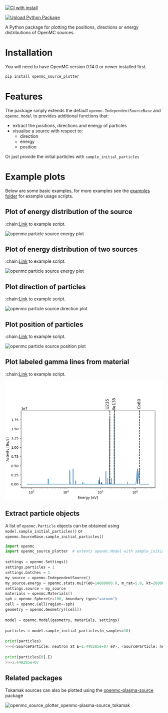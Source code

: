 [![CI with install](https://github.com/fusion-energy/openmc_source_plotter/actions/workflows/ci_with_install.yml/badge.svg?branch=main)](https://github.com/fusion-energy/openmc_source_plotter/actions/workflows/ci_with_install.yml)

[![Upload Python Package](https://github.com/fusion-energy/openmc_source_plotter/actions/workflows/python-publish.yml/badge.svg)](https://github.com/fusion-energy/openmc_source_plotter/actions/workflows/python-publish.yml)

A Python package for plotting the positions, directions or energy distributions of OpenMC sources.

# Installation

You will need to have OpenMC version 0.14.0 or newer installed first.

```bash
pip install openmc_source_plotter
```

# Features

The package simply extends the default ```openmc.IndependentSourceBase``` and ```openmc.Model``` to provides additional functions that:

- extract the positions, directions and energy of particles
- visualise a source with respect to:
  - direction
  - energy
  - position

Or just provide the initial particles with ```sample_initial_particles```

# Example plots

Below are some basic examples, for more examples see the [examples folder](https://github.com/fusion-energy/openmc_source_plotter/tree/main/examples) for example usage scripts.


## Plot of energy distribution of the source

:chain:[Link](https://github.com/fusion-energy/openmc_source_plotter/blob/main/examples/example_plot_source_energy.py) to example script.

![openmc particle source energy plot](https://user-images.githubusercontent.com/8583900/143615694-a3578115-f8a2-4971-bf26-458177b4f113.png)

## Plot of energy distribution of two sources

:chain:[Link](https://github.com/fusion-energy/openmc_source_plotter/blob/main/examples/example_plot_two_source_energies.py) to example script.

![openmc particle source energy plot](https://user-images.githubusercontent.com/8583900/151376414-fb1555eb-61d1-4c82-bc4d-a05f62819c5d.png)

## Plot direction of particles

:chain:[Link](https://github.com/fusion-energy/openmc_source_plotter/blob/main/examples/example_plot_source_direction.py) to example script.

![openmc particle source direction plot](https://user-images.githubusercontent.com/8583900/143615706-3b3a8467-0233-42d6-a66c-d536c80a01d8.png)


## Plot position of particles

:chain:[Link](https://github.com/fusion-energy/openmc_source_plotter/blob/main/examples/example_plot_source_position.py) to example script.


![openmc particle source position plot](https://user-images.githubusercontent.com/8583900/179424915-bee56a87-6214-46ef-8625-92b8f4cbd1b3.png)

## Plot labeled gamma lines from material

:chain:[Link](https://github.com/fusion-energy/openmc_source_plotter/blob/main/examples/example_gamma_spec_plot.py) to example script.

![gamma spec with labels](examples/gamma_spec.png)


## Extract particle objects

A list of ```openmc.Particle``` objects can be obtained using ```model.sample_initial_particles()``` or ```openmc.SourceBase.sample_initial_particles()```

```python
import openmc
import openmc_source_plotter  # extents openmc.Model with sample_initial_particles method

settings = openmc.Settings()
settings.particles = 1
settings.batches = 1
my_source = openmc.IndependentSource()
my_source.energy = openmc.stats.muir(e0=14080000.0, m_rat=5.0, kt=20000.0)
settings.source = my_source
materials = openmc.Materials()
sph = openmc.Sphere(r=100, boundary_type="vacuum")
cell = openmc.Cell(region=-sph)
geometry = openmc.Geometry([cell])

model = openmc.Model(geometry, materials, settings)

particles = model.sample_initial_particles(n_samples=10)

print(particles)
>>>[<SourceParticle: neutron at E=1.440285e+07 eV>, <SourceParticle: neutron at E=1.397691e+07 eV>, <SourceParticle: neutron at E=1.393681e+07 eV>, <SourceParticle: neutron at E=1.470896e+07 eV>, <SourceParticle: neutron at E=1.460563e+07 eV>, <SourceParticle: neutron at E=1.420684e+07 eV>, <SourceParticle: neutron at E=1.413932e+07 eV>, <SourceParticle: neutron at E=1.412428e+07 eV>, <SourceParticle: neutron at E=1.464779e+07 eV>, <SourceParticle: neutron at E=1.391648e+07 eV>]

print(particles[0].E)
>>>1.440285e+07
```

## Related packages

Tokamak sources can also be plotted using the [openmc-plasma-source](https://github.com/fusion-energy/openmc-plasma-source) package

![openmc_source_plotter_openmc-plasma-source_tokamak](https://user-images.githubusercontent.com/8583900/187487894-ba0bd025-46f2-4c7d-8b15-3d260aed47a0.png)
